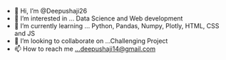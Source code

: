- 👋 Hi, I’m @Deepushaji26
- 👀 I’m interested in ... Data Science and Web development 
- 🌱 I’m currently learning ... Python, Pandas, Numpy, Plotly, HTML, CSS and JS
- 💞️ I’m looking to collaborate on ...Challenging Project
- 📫 How to reach me ...deepushaji14@gmail.com

<!---
Deepushaji26/Deepushaji26 is a ✨ special ✨ repository because its `README.md` (this file) appears on your GitHub profile.
You can click the Preview link to take a look at your changes.
--->
